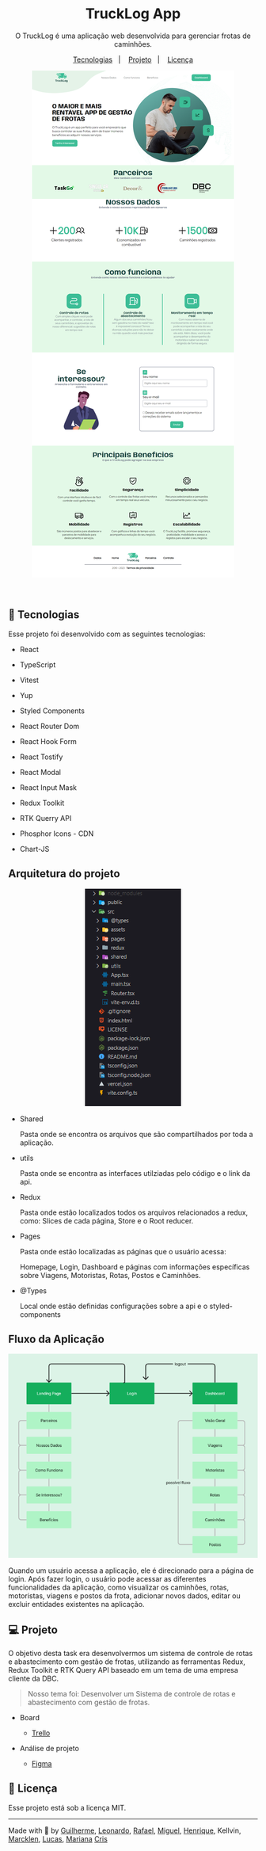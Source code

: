 <h1 align="center">TruckLog App</h1>

<p align="center">
O TruckLog é uma aplicação web desenvolvida para gerenciar frotas de caminhões.<br/>
</p>

<p align="center">
  <a href="#-tecnologias">Tecnologias</a>&nbsp;&nbsp;&nbsp;|&nbsp;&nbsp;&nbsp;
  <a href="#-projeto">Projeto</a>&nbsp;&nbsp;&nbsp;|&nbsp;&nbsp;&nbsp;
  <a href="#-licença">Licença</a>
</p>

<p align="center">
  <img alt="imagem do site pronto" src="./public/Homepage.png">
</p>

<!-- <p align="center">
  <a href="https://trucklog.vercel.app/" target="_blank">😁 -> Acesse o deploy do projeto!</a>
</p> -->

<br>

## 🚀 Tecnologias

Esse projeto foi desenvolvido com as seguintes tecnologias:

- React
- TypeScript
- Vitest
- Yup
- Styled Components
- React Router Dom
- React Hook Form
- React Tostify
- React Modal
- React Input Mask

- Redux Toolkit
- RTK Querry API
- Phosphor Icons - CDN
- Chart-JS

## Arquitetura do projeto

<p align="center">
  <img alt="imagem do site pronto" src="./public/pastes.png">
</p>

- Shared

  Pasta onde se encontra os arquivos que são compartilhados por toda a aplicação.

- utils

  Pasta onde se encontra as interfaces utilziadas pelo código e o link da api.

- Redux

  Pasta onde estão localizados todos os arquivos relacionados a redux, como: Slices de cada página, Store e o Root reducer.

- Pages

  Pasta onde estão localizadas as páginas que o usuário acessa:

  Homepage, Login, Dashboard e páginas com informações específicas sobre Viagens, Motoristas, Rotas, Postos e Caminhões.

- @Types

  Local onde estão definidas configurações sobre a api e o styled-components

## Fluxo da Aplicação

<p align="center">
  <img alt="imagem do site pronto" src="./public/fluxo-app.png">
</p>

<p> Quando um usuário acessa a aplicação, ele é direcionado para a página de login. Após fazer login, o usuário pode acessar as diferentes funcionalidades da aplicação, como visualizar os caminhões, rotas, motoristas, viagens e postos da frota, adicionar novos dados, editar ou excluir entidades  existentes na aplicação.
</p>

## 💻 Projeto

O objetivo desta task era desenvolvermos um sistema de controle de rotas e abastecimento com gestão de frotas, utilizando as ferramentas Redux, Redux Toolkit e RTK Query API baseado em um tema de uma empresa cliente da DBC.

> Nosso tema foi: Desenvolver um Sistema de controle de rotas e abastecimento com gestão de frotas.

- Board

  - [Trello](https://trello.com/b/DVIOkXBg/trucklog)

- Análise de projeto
  - [Figma](https://www.figma.com/file/YGQvR5HTlvNNmJT5Yb3QcP/Trucklog---Brainstorming?node-id=0-1&t=JuvPwv6e3YzH74GF-0)

## 🔘 Licença

Esse projeto está sob a licença MIT.

---

Made with 💚 by [Guilherme](https://github.com/Viilih), [Leonardo](https://github.com/leovscn), [Rafael](https://github.com/RafaelR4mos), [Miguel](https://github.com/MiguelZK), [Henrique](https://github.com/miranda-henrique), Kellvin, [Marcklen](https://github.com/Marcklen), [Lucas](https://github.com/lluuccaass88/), [Mariana](https://github.com/marimaccos) [Cris](https://github.com/cristijung)
